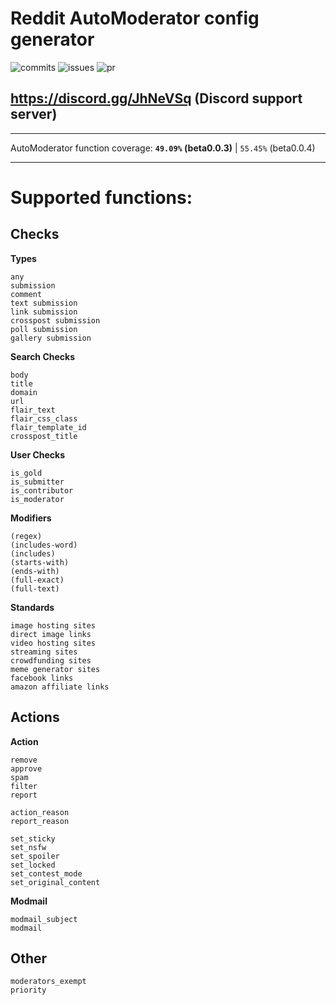 # Reddit AutoModerator config generator

![commits](https://img.shields.io/github/commit-activity/m/MiranDaniel/automod-generator?style=flat-square)
![issues](https://img.shields.io/github/issues-raw/MiranDaniel/automod-generator?style=flat-square)
![pr](https://img.shields.io/github/issues-pr-raw/MiranDaniel/automod-generator?style=flat-square)

## https://discord.gg/JhNeVSq (Discord support server)

---

AutoModerator function coverage: **`49.09%` (beta0.0.3)** | `55.45%` (beta0.0.4)

---
# Supported functions:

## Checks
**Types**
```
any
submission
comment
text submission
link submission
crosspost submission
poll submission
gallery submission
```
**Search Checks**
```
body
title
domain
url
flair_text
flair_css_class
flair_template_id
crosspost_title
```

**User Checks**
```
is_gold
is_submitter
is_contributor
is_moderator
```

**Modifiers**
```
(regex)
(includes-word)
(includes)
(starts-with)
(ends-with)
(full-exact)
(full-text)
```

**Standards**
```
image hosting sites
direct image links
video hosting sites
streaming sites
crowdfunding sites
meme generator sites
facebook links
amazon affiliate links
```

## Actions
**Action**
```
remove
approve
spam
filter
report
```

```
action_reason
report_reason
```

```
set_sticky
set_nsfw
set_spoiler
set_locked
set_contest_mode
set_original_content
```
**Modmail**
```
modmail_subject
modmail
```

## Other

```
moderators_exempt
priority
```
